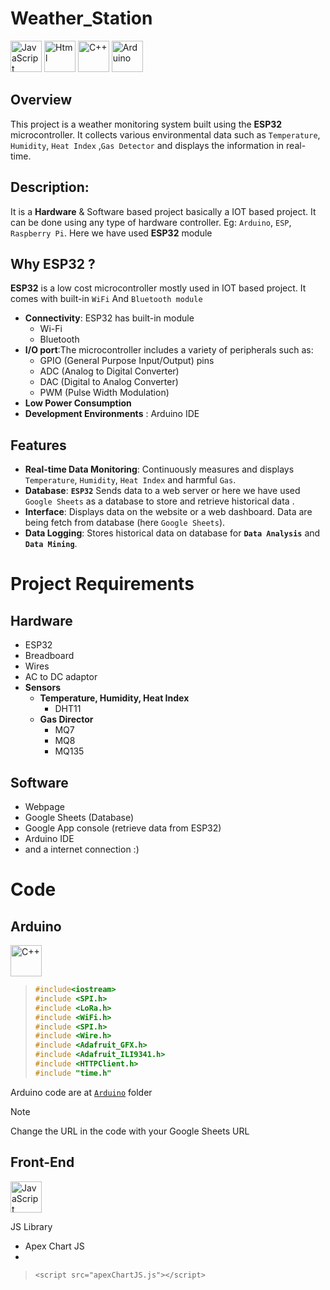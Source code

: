 # Weather_Station

<div align="left">

<img src="https://cdn.jsdelivr.net/gh/devicons/devicon@latest/icons/javascript/javascript-original.svg" height="50px" alt="JavaScript"  />


<img src="https://cdn.jsdelivr.net/gh/devicons/devicon@latest/icons/html5/html5-original.svg" height="50px" alt="Html"  />
          

<img src="https://cdn.jsdelivr.net/gh/devicons/devicon@latest/icons/cplusplus/cplusplus-original.svg" height="50px" alt="C++" />  

<img src="https://cdn.jsdelivr.net/gh/devicons/devicon@latest/icons/arduino/arduino-original-wordmark.svg" height="50px" alt="Arduino" />  
    
</div>
          





## Overview
This project is a weather monitoring system built using the **ESP32** microcontroller. 
It collects various environmental data such as `Temperature`, `Humidity`, `Heat Index` ,`Gas Detector` and displays the information in real-time.






## Description:
It is a **Hardware** & Software based project basically a IOT based project. 
It can be done using any type of hardware controller. Eg: `Arduino`, `ESP`, `Raspberry Pi`.
Here we have used **ESP32** module 




## Why ESP32 ?
**ESP32** is a low cost microcontroller mostly used in IOT based project. It comes with built-in `WiFi` And `Bluetooth module` 
- **Connectivity**: ESP32 has built-in module 
  - Wi-Fi 
  - Bluetooth 
- **I/O port**:The microcontroller includes a variety of peripherals such as:
  - GPIO (General Purpose Input/Output) pins
  - ADC (Analog to Digital Converter)
  - DAC (Digital to Analog Converter)
  - PWM (Pulse Width Modulation)
- **Low Power Consumption**
- **Development Environments** : Arduino IDE





## Features
- **Real-time Data Monitoring**: Continuously measures and displays `Temperature`, `Humidity`, `Heat Index` and harmful `Gas`.
- **Database**: **`ESP32`** Sends data to a web server or here we have used `Google Sheets` as a database to store and retrieve historical data .
- **Interface**: Displays data on the website or a web dashboard. Data are being fetch from database (here `Google Sheets`).
- **Data Logging**: Stores historical data on database for **`Data Analysis`** and **`Data Mining`**.



# Project Requirements
## Hardware
- ESP32 
- Breadboard
- Wires
- AC to DC adaptor 
- **Sensors**
  - **Temperature, Humidity, Heat Index**
    - DHT11
  - **Gas Director**
    - MQ7
    - MQ8
    - MQ135



## Software 
- Webpage 
- Google Sheets (Database)
- Google App console (retrieve data from ESP32)
- Arduino IDE 
- and a internet connection :)


# Code 
## Arduino

<img src="https://cdn.jsdelivr.net/gh/devicons/devicon@latest/icons/cplusplus/cplusplus-original.svg" height="50px" alt="C++" />  


> ``` C++
> #include<iostream>
> #include <SPI.h>
> #include <LoRa.h>
> #include <WiFi.h>
> #include <SPI.h>
> #include <Wire.h>
> #include <Adafruit_GFX.h>
> #include <Adafruit_ILI9341.h>
> #include <HTTPClient.h>
> #include "time.h"
> ```

Arduino code are at [`Arduino`](Arduino/Readme.md) folder 

> [!NOTE]
> Change the URL in the code with your Google Sheets URL



## Front-End 

<img src="https://cdn.jsdelivr.net/gh/devicons/devicon@latest/icons/javascript/javascript-original.svg" height="50px" alt="JavaScript"  />

JS Library 
- Apex Chart JS 
- 

> ```Js 
> <script src="apexChartJS.js"></script>
> ```